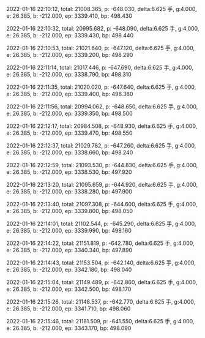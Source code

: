 2022-01-16 22:10:12, total: 21008.365, p: -648.030, delta:6.625 手, g:4.000, e: 26.385, b: -212.000, ep: 3339.410, bp: 498.430

2022-01-16 22:10:32, total: 20995.682, p: -648.090, delta:6.625 手, g:4.000, e: 26.385, b: -212.000, ep: 3339.430, bp: 498.440

2022-01-16 22:10:53, total: 21021.640, p: -647.120, delta:6.625 手, g:4.000, e: 26.385, b: -212.000, ep: 3339.200, bp: 498.290

2022-01-16 22:11:14, total: 21017.446, p: -647.690, delta:6.625 手, g:4.000, e: 26.385, b: -212.000, ep: 3338.790, bp: 498.310

2022-01-16 22:11:35, total: 21020.020, p: -647.640, delta:6.625 手, g:4.000, e: 26.385, b: -212.000, ep: 3339.400, bp: 498.380

2022-01-16 22:11:56, total: 20994.062, p: -648.650, delta:6.625 手, g:4.000, e: 26.385, b: -212.000, ep: 3339.350, bp: 498.500

2022-01-16 22:12:17, total: 20984.508, p: -648.930, delta:6.625 手, g:4.000, e: 26.385, b: -212.000, ep: 3339.470, bp: 498.550

2022-01-16 22:12:37, total: 21029.782, p: -647.260, delta:6.625 手, g:4.000, e: 26.385, b: -212.000, ep: 3338.660, bp: 498.240

2022-01-16 22:12:59, total: 21093.530, p: -644.830, delta:6.625 手, g:4.000, e: 26.385, b: -212.000, ep: 3338.530, bp: 497.920

2022-01-16 22:13:20, total: 21095.659, p: -644.920, delta:6.625 手, g:4.000, e: 26.385, b: -212.000, ep: 3338.280, bp: 497.900

2022-01-16 22:13:40, total: 21097.308, p: -644.600, delta:6.625 手, g:4.000, e: 26.385, b: -212.000, ep: 3339.800, bp: 498.050

2022-01-16 22:14:01, total: 21102.544, p: -645.290, delta:6.625 手, g:4.000, e: 26.385, b: -212.000, ep: 3339.990, bp: 498.160

2022-01-16 22:14:22, total: 21151.819, p: -642.780, delta:6.625 手, g:4.000, e: 26.385, b: -212.000, ep: 3340.340, bp: 497.890

2022-01-16 22:14:43, total: 21153.504, p: -642.140, delta:6.625 手, g:4.000, e: 26.385, b: -212.000, ep: 3342.180, bp: 498.040

2022-01-16 22:15:04, total: 21149.489, p: -642.860, delta:6.625 手, g:4.000, e: 26.385, b: -212.000, ep: 3342.500, bp: 498.170

2022-01-16 22:15:26, total: 21148.537, p: -642.770, delta:6.625 手, g:4.000, e: 26.385, b: -212.000, ep: 3341.710, bp: 498.060

2022-01-16 22:15:46, total: 21181.509, p: -641.550, delta:6.625 手, g:4.000, e: 26.385, b: -212.000, ep: 3343.170, bp: 498.090